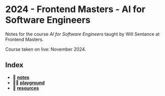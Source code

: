 # 2024 - Frontend Masters - AI for Software Engineers

Notes for the course _AI for Software Engineers_ taught by Will Sentance at Frontend Masters.

Course taken on live: November 2024.

## Index

- 📝 **[notes](notes/)**
- 🧑‍💻 **[playground](playground/)**
- 🧰 **[resources](resources/)**
